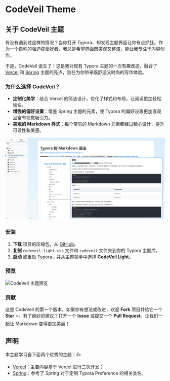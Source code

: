 # CodeVeil Theme

## 关于 CodeVeil 主题

有没有遇到过这样的情况？当你打开 Typora，却发现主题界面让你有点抓狂。作为一个自称的强迫症爱好者，我总是希望界面既美观又整洁，能让我专注于内容创作。

于是，CodeVeil 诞生了！这是我对现有 Typora 主题的一次有趣改造，融合了 [Vercel](https://theme.typoraio.cn/theme/Vercel/) 和 [Spring](https://theme.typoraio.cn/theme/SprIng/) 主题的亮点，旨在为你带来既舒适又时尚的写作体验。

### 为什么选择 CodeVeil？

- **定制化美学**：结合 Vercel 的简洁设计，优化了样式和布局，让阅读更加轻松愉快。
- **增强的偏好设置**：借鉴 Spring 主题的元素，使 Typora 的偏好设置更加直观且富有视觉吸引力。
- **美观的 Markdown 样式**：每个常见的 Markdown 元素都经过精心设计，提升可读性和美感。

![](./codeveil.png)

### 安装

1. **下载** 项目的压缩包，从 [GitHub](https://github.com/your-repo-link)。
2. **复制** `codeveil-light.css` 文件和 `codeveil` 文件夹到你的 Typora 主题库。
3. **启动** 或重启 Typora，并从主题菜单中选择 **CodeVeil Light**。

### 预览

![CodeVeil 主题预览](./preview.gif)

### 贡献

这是 CodeVeil 的第一个版本。如果你有想法或改进，欢迎 **Fork** 项目并给它一个 **Star** ⭐️。有了绝妙的建议？打开一个 **Issue** 或提交一个 **Pull Request**。让我们一起让 Markdown 变得更加美丽！

## 声明

本主题学习自下面两个优秀的主题：👍

* [Vercel](https://theme.typoraio.cn/theme/Vercel/)：主要内容基于 Vercel 进行二次开发；
* [Spring](https://theme.typoraio.cn/theme/SprIng/)：参考了 Spring 对于定制 Typora Preference 的相关类名。
